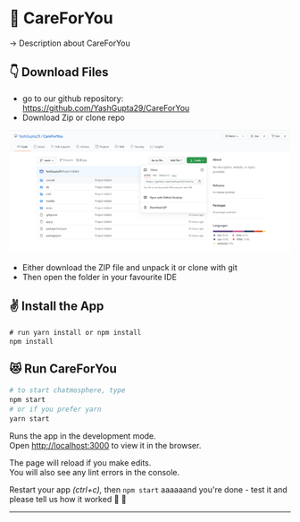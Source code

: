 # 🏥 CareForYou


-> Description about CareForYou

## 👇 Download Files
* go to our github repository: https://github.com/YashGupta29/CareForYou
* Download Zip or clone repo

![](screenshot.PNG)

* Either download the ZIP file and unpack it or clone with git
* Then open the folder in your favourite IDE 

## ✌️ Install the App

```shell
# run yarn install or npm install
npm install
```

## 😻 Run CareForYou

```bash
# to start chatmosphere, type
npm start
# or if you prefer yarn
yarn start
```
Runs the app in the development mode.\
Open [http://localhost:3000](http://localhost:3000) to view it in the browser.

The page will reload if you make edits.\
You will also see any lint errors in the console.

Restart your app *(ctrl+c),* then `npm start` aaaaaand you're done - test it and please tell us how it worked 🖖 🎉

---


